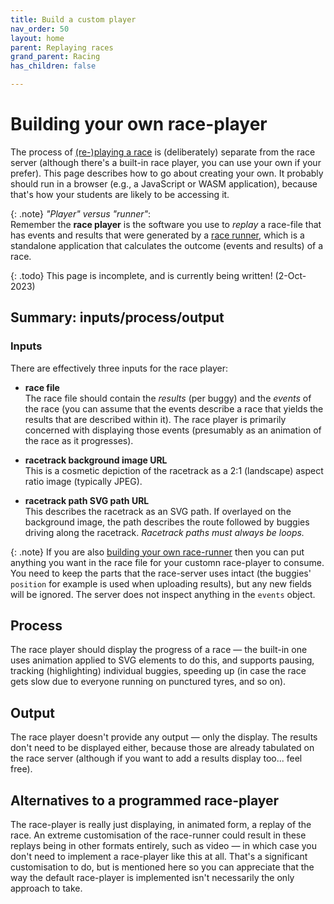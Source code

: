```yaml
---
title: Build a custom player
nav_order: 50
layout: home
parent: Replaying races
grand_parent: Racing
has_children: false

---
```


# Building your own race-player

The process of [(re-)playing a race](../replaying) is (deliberately) separate
from the race server (although there's a built-in race player, you can use your
own if your prefer). This page describes how to go about creating your own. It
probably should run in a browser (e.g., a JavaScript or WASM application),
because that's how your students are likely to be accessing it.

{: .note}
_"Player" versus "runner"_:  
Remember the **race player** is the software you use to _replay_ a race-file
that has events and results that were generated by a [race runner](../running),
which is a standalone application that calculates the outcome (events and
results) of a race.

{: .todo}
This page is incomplete, and is currently being written! (2-Oct-2023)

## Summary: inputs/process/output

### Inputs

There are effectively three inputs for the race player:

* **race file**  
  The race file should contain the _results_ (per buggy) and the _events_ of
  the race (you can assume that the events describe a race that yields the
  results that are described within it). The race player is primarily concerned
  with displaying those events (presumably as an animation of the race
  as it progresses).  
  
* **racetrack background image URL**  
  This is a cosmetic depiction of the racetrack as a 2:1 (landscape) aspect
  ratio image (typically JPEG).
  
* **racetrack path SVG path URL**  
  This describes the racetrack as an SVG path. If overlayed on the background
  image, the path describes the route followed by buggies driving along the
  racetrack. _Racetrack paths must always be loops._


{: .note}
If you are also [building your own race-runner](../custom-runner) then you can
put anything you want in the race file for your customn race-player to consume.
You need to keep the parts that the race-server uses intact (the buggies'
`position` for example is used when uploading results), but any new fields will
be ignored. The server does not inspect anything in the `events` object.

## Process

The race player should display the progress of a race — the built-in one uses
animation applied to SVG elements to do this, and supports pausing, tracking
(highlighting) individual buggies, speeding up (in case the race gets slow due
to everyone running on punctured tyres, and so on).

## Output

The race player doesn't provide any output — only the display. The results don't
need to be displayed either, because those are already tabulated on the race
server (although if you want to add a results display too... feel free).

## Alternatives to a programmed race-player

The race-player is really just displaying, in animated form, a replay of the
race. An extreme customisation of the race-runner could result in these replays
being in other formats entirely, such as video — in which case you don't need
to implement a race-player like this at all. That's a significant customisation
to do, but is mentioned here so you can appreciate that the way the default
race-player is implemented isn't necessarily the only approach to take.

